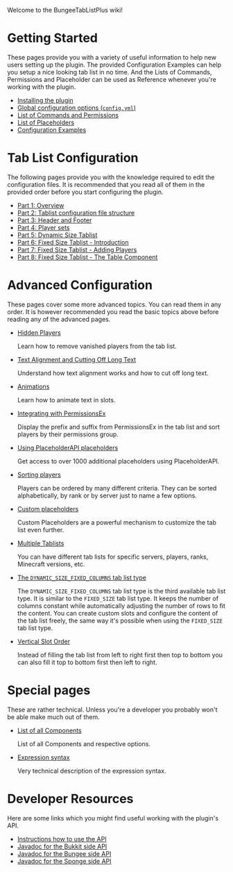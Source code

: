 Welcome to the BungeeTabListPlus wiki!

Getting Started
===============

These pages provide you with a variety of useful information to help new users setting up the plugin.
The provided Configuration Examples can help you setup a nice looking tab list in no time.
And the Lists of Commands, Permissions and Placeholder can be used as Reference whenever you're working with the plugin.

* [Installing the plugin](Installation)
* [Global configuration options (`config.yml`)](GlobalConfiguration)
* [List of Commands and Permissions](Commands)
* [List of Placeholders](Placeholders)
* [Configuration Examples](Examples)

Tab List Configuration
======================

The following pages provide you with the knowledge required to edit the configuration files.
It is recommended that you read all of them in the provided order before you start configuring the plugin.

* [Part 1: Overview](Configuration-Basics-Part-1---Overview)
* [Part 2: Tablist configuration file structure](Configuration-Basics-Part-2---Tablist-Configuration-File)
* [Part 3: Header and Footer](Configuration-Basics-Part-3---Header-and-Footer)
* [Part 4: Player sets](Configuration-Basics-Part-4---Player-sets)
* [Part 5: Dynamic Size Tablist](Configuration-Basics-Part-5---Dynamic-Size-Tablist)
* [Part 6: Fixed Size Tablist - Introduction](Configuration-Basics-Part-6---Fixed-Size-Tablist-Introduction)
* [Part 7: Fixed Size Tablist - Adding Players](Configuration-Basics-Part-7---Fixed-Size-Tablist---Adding-Players)
* [Part 8: Fixed Size Tablist - The Table Component](Configuration-Basics-Part-8---Fixed-Size-Tablist---Table)

Advanced Configuration
======================

These pages cover some more advanced topics. You can read them in any order. It is however recommended you read the basic topics above before reading any of the advanced pages.

* [Hidden Players](Hidden-Players)

  Learn how to remove vanished players from the tab list.

* [Text Alignment and Cutting Off Long Text](Alignment-and-Long-Text)

  Understand how text alignment works and how to cut off long text.

* [Animations](Animations)

  Learn how to animate text in slots.

* [Integrating with PermissionsEx](PermissionsEx)

  Display the prefix and suffix from PermissionsEx in the tab list and sort players by their permissions group.

* [Using PlaceholderAPI placeholders](PlaceholderAPI)

  Get access to over 1000 additional placeholders using PlaceholderAPI.

* [Sorting players](PlayerOrder)

  Players can be ordered by many different criteria. They can be sorted alphabetically, by rank or by server just to name a few options.

* [Custom placeholders](CustomPlaceholders)

  Custom Placeholders are a powerful mechanism to customize the tab list even further.

* [Multiple Tablists](MultipleTablists)

  You can have different tab lists for specific servers, players, ranks, Minecraft versions, etc.

* [The `DYNAMIC_SIZE_FIXED_COLUMNS` tab list type](DYNAMIC_SIZE_FIXED_COLUMNS)

  The `DYNAMIC_SIZE_FIXED_COLUMNS` tab list type is the third available tab list type. It is similar to the `FIXED_SIZE`
  tab list type. It keeps the number of columns constant while automatically adjusting the number of rows to fit the content.
  You can create custom slots and configure the content of the tab list freely, the same way it's possible when using the `FIXED_SIZE` tab list type.

* [Vertical Slot Order](Vertical-Slot-Order)

  Instead of filling the tab list from left to right first then top to bottom you can also fill it top to bottom first then left to right. 

Special pages
=============

These are rather technical. Unless you're a developer you probably won't be able make much out of them.

* [List of all Components](Components)
  
  List of all Components and respective options.
  
* [Expression syntax](Expressions)

  Very technical description of the expression syntax.

Developer Resources
===================

Here are some links which you might find useful working with the plugin's API.

* [Instructions how to use the API](Developers)
* [Javadoc for the Bukkit side API](http://ci.codecrafter47.dyndns.eu/job/BungeeTabListPlus/codecrafter47.bungeetablistplus$bungeetablistplus-api-bukkit/javadoc/)
* [Javadoc for the Bungee side API](http://ci.codecrafter47.dyndns.eu/job/BungeeTabListPlus/codecrafter47.bungeetablistplus$bungeetablistplus-api-bungee/javadoc/)
* [Javadoc for the Sponge side API](http://ci.codecrafter47.dyndns.eu/job/BungeeTabListPlus/codecrafter47.bungeetablistplus$bungeetablistplus-api-sponge/javadoc/)